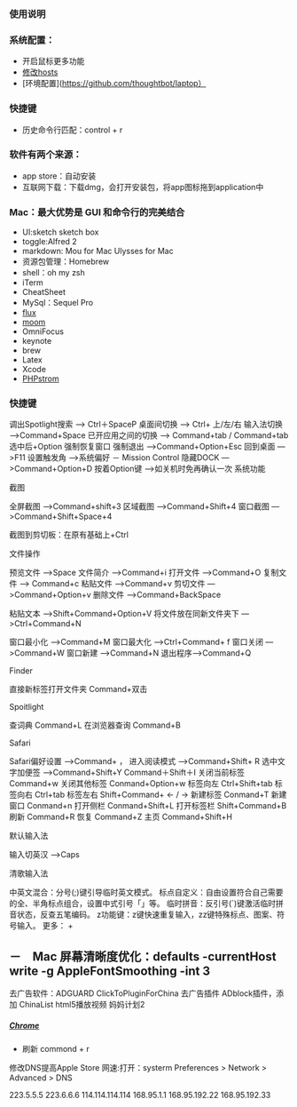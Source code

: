 ### 使用说明

### 系统配置：
- 开启鼠标更多功能
- [修改hosts](https://github.com/racaljk/hosts)
- [环境配置](https://github.com/thoughtbot/laptop）

### 快捷键
- 历史命令行匹配：control + r

### 软件有两个来源：
- app store：自动安装
- 互联网下载：下载dmg，会打开安装包，将app图标拖到application中


### Mac：最大优势是 GUI 和命令行的完美结合 ###
- UI:sketch sketch box
- toggle:Alfred 2
- markdown: Mou for Mac  Ulysses for Mac
- 资源包管理：Homebrew
- shell：oh my zsh
- iTerm
- CheatSheet
- MySql：Sequel Pro
- [flux](https://justgetflux.com/)
- [moom](https://manytricks.com/moom/)
- OmniFocus
- keynote
- brew
- Latex
- Xcode
- [PHPstrom](https://www.jetbrains.com/phpstorm/download/download-thanks.html?platform=mac)

### 快捷键
调出Spotlight搜索 —> Ctrl＋SpaceP
桌面间切换 —> Ctrl+ 上/左/右
输入法切换 —>Command+Space
已开应用之间的切换 —> Command+tab / Command+tab 选中后+Option 强制恢复窗口
强制退出 —>Command+Option+Esc
回到桌面 —>F11
设置触发角 —>系统偏好 － Mission Control
隐藏DOCK —>Command+Option+D
按着Option键 —>如关机时免再确认一次
系统功能

截图

全屏截图 —>Command+shift+3
区域截图 —>Command+Shift+4
窗口截图 —>Command+Shift+Space+4

截图到剪切板：在原有基础上+Ctrl

文件操作

预览文件 —>Space
文件简介 —>Command+i
打开文件 —>Command+O
复制文件 —> Command+c
粘贴文件 —>Command+v
剪切文件 —>Command+Option+v
删除文件 —>Command+BackSpace

粘贴文本 —>Shift+Command+Option+V
将文件放在同新文件夹下 —>Ctrl+Command+N

窗口最小化 —>Command+M
窗口最大化 —>Ctrl+Command+ f
窗口关闭 —>Command+W
窗口新建 —>Command+N
退出程序—>Command+Q

Finder

直接新标签打开文件夹 Command+双击

Spoitlight

查词典 Command+L
在浏览器查询 Command+B

Safari

Safari偏好设置 —>Command+ ，
进入阅读模式 —>Command+Shift+ R
选中文字加便签 —>Command+Shift+Y
Command＋Shift＋I
关闭当前标签 Command+w
关闭其他标签 Conmand+Option+w
标签向左 Ctrl+Shift+tab
标签向右 Ctrl+tab
标签左右 Shift+Command+ <- / ->
新建标签 Conmand+T
新建窗口 Conmand+n
打开侧栏 Conmand+Shift+L
打开标签栏 Shift+Command+B
刷新 Command+R
恢复 Command+Z
主页 Command+Shift+H

默认输入法

输入切英汉 —>Caps

清歌输入法

中英文混合：分号(;)键引导临时英文模式。
标点自定义：自由设置符合自己需要的全、半角标点组合，设置中式引号「」等。
临时拼音：反引号(`)键激活临时拼音状态，反查五笔编码。
z功能键：z键快速重复输入，zz键特殊标点、图案、符号输入。
更多： +

－　Mac 屏幕清晰度优化：defaults -currentHost write -g AppleFontSmoothing -int 3
-
去广告软件：ADGUARD
ClickToPluginForChina 去广告插件
ADblock插件，添加 ChinaList
html5播放视频 妈妈计划2


##### [Chrome](https://www.google.com/chrome/browser/desktop/index.html#)
- 刷新 commond + r

修改DNS提高Apple Store 网速:打开：systerm Preferences > Network > Advanced > DNS

223.5.5.5
223.6.6.6
114.114.114.114
168.95.1.1
168.95.192.22
168.95.192.33
